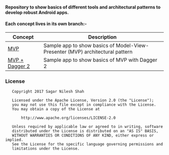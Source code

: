 #### Repository to show basics of different tools and architectural patterns to develop robust Android apps.

#### Each concept lives in its own branch:-

Concept|Description
---|---
[MVP](/tree/base-mvp)|Sample app to show basics of Model-View-Presenter (MVP) architectural pattern
[MVP + Dagger 2](/tree/mvp-with-dagger2)|Sample app to show basics of MVP with Dagger 2  

### License 
```
   Copyright 2017 Sagar Nilesh Shah

   Licensed under the Apache License, Version 2.0 (the "License");
   you may not use this file except in compliance with the License.
   You may obtain a copy of the License at

       http://www.apache.org/licenses/LICENSE-2.0

   Unless required by applicable law or agreed to in writing, software
   distributed under the License is distributed on an "AS IS" BASIS,
   WITHOUT WARRANTIES OR CONDITIONS OF ANY KIND, either express or implied.
   See the License for the specific language governing permissions and
   limitations under the License.
```